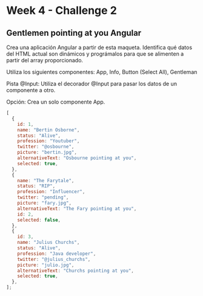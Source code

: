# Week 4 - Challenge 2

## Gentlemen pointing at you Angular

Crea una aplicación Angular a partir de esta maqueta. Identifica qué datos del HTML actual son dinámicos y prográmalos para que se alimenten a partir del array proporcionado.

Utiliza los siguientes componentes: App, Info, Button (Select All), Gentleman

Pista @Input: Utiliza el decorador @Input para pasar los datos de un componente a otro.

Opción: Crea un solo componente App.

```javascript
[
  {
    id: 1,
    name: "Bertin Osborne",
    status: "Alive",
    profession: "Youtuber",
    twitter: "@osbourne",
    picture: "bertin.jpg",
    alternativeText: "Osbourne pointing at you",
    selected: true,
  },
  {
    name: "The Farytale",
    status: "RIP",
    profession: "Influencer",
    twitter: "pending",
    picture: "fary.jpg",
    alternativeText: "The Fary pointing at you",
    id: 2,
    selected: false,
  },
  {
    id: 3,
    name: "Julius Churchs",
    status: "Alive",
    profession: "Java developer",
    twitter: "@julius_churchs",
    picture: "julio.jpg",
    alternativeText: "Churchs pointing at you",
    selected: true,
  },
];
```
